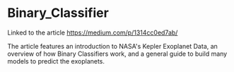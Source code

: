 # Binary_Classifier
Linked to the article https://medium.com/p/1314cc0ed7ab/

The article features an introduction to NASA's Kepler Exoplanet Data, 
an overview of how Binary Classifiers work, 
and a general guide to build many models to predict the exoplanets.
